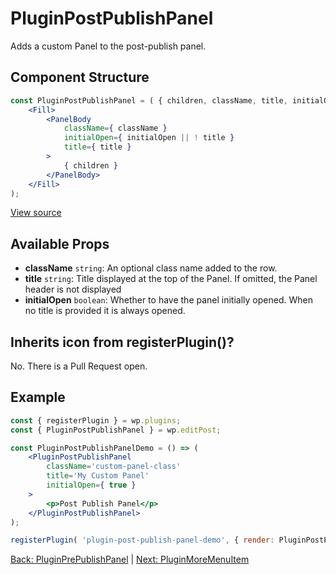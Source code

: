 # PluginPostPublishPanel
Adds a custom Panel to the post-publish panel.


## Component Structure ##
```jsx
const PluginPostPublishPanel = ( { children, className, title, initialOpen = false } ) => (
	<Fill>
		<PanelBody
			className={ className }
			initialOpen={ initialOpen || ! title }
			title={ title }
		>
			{ children }
		</PanelBody>
	</Fill>
);
```
[View source](https://github.com/WordPress/gutenberg/blob/master/packages/edit-post/src/components/sidebar/plugin-post-publish-panel/index.js)

## Available Props
* __className__ `string`: An optional class name added to the row.
* __title__ `string`: Title displayed at the top of the Panel. If omitted, the Panel header is not displayed
* __initialOpen__ `boolean`: Whether to have the panel initially opened. When no title is provided it is always opened.

 ## Inherits icon from registerPlugin()?
No. There is a Pull Request open.

## Example
```jsx
const { registerPlugin } = wp.plugins;
const { PluginPostPublishPanel } = wp.editPost;

const PluginPostPublishPanelDemo = () => (
	<PluginPostPublishPanel
		className='custom-panel-class'
		title='My Custom Panel'
		initialOpen={ true }
	>
		<p>Post Publish Panel</p>
	</PluginPostPublishPanel>
);

registerPlugin( 'plugin-post-publish-panel-demo', { render: PluginPostPublishPanelDemo } );
```
[Back: PluginPrePublishPanel](./plugin-pre-publish-panel.md) | [Next: PluginMoreMenuItem ](./plugin-more-menu-item.md)
